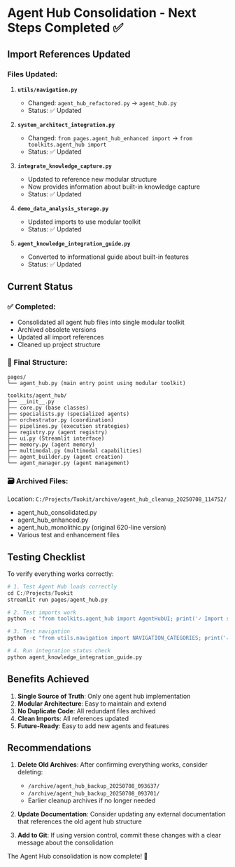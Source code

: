 # Agent Hub Consolidation - Next Steps Completed ✅

## Import References Updated

### Files Updated:
1. **`utils/navigation.py`**
   - Changed: `agent_hub_refactored.py` → `agent_hub.py`
   - Status: ✅ Updated

2. **`system_architect_integration.py`**
   - Changed: `from pages.agent_hub_enhanced import` → `from toolkits.agent_hub import`
   - Status: ✅ Updated

3. **`integrate_knowledge_capture.py`**
   - Updated to reference new modular structure
   - Now provides information about built-in knowledge capture
   - Status: ✅ Updated

4. **`demo_data_analysis_storage.py`**
   - Updated imports to use modular toolkit
   - Status: ✅ Updated

5. **`agent_knowledge_integration_guide.py`**
   - Converted to informational guide about built-in features
   - Status: ✅ Updated

## Current Status

### ✅ Completed:
- Consolidated all agent hub files into single modular toolkit
- Archived obsolete versions
- Updated all import references
- Cleaned up project structure

### 📁 Final Structure:
```
pages/
└── agent_hub.py (main entry point using modular toolkit)

toolkits/agent_hub/
├── __init__.py
├── core.py (base classes)
├── specialists.py (specialized agents)
├── orchestrator.py (coordination)
├── pipelines.py (execution strategies)
├── registry.py (agent registry)
├── ui.py (Streamlit interface)
├── memory.py (agent memory)
├── multimodal.py (multimodal capabilities)
├── agent_builder.py (agent creation)
└── agent_manager.py (agent management)
```

### 🗃️ Archived Files:
Location: `C:/Projects/Tuokit/archive/agent_hub_cleanup_20250708_114752/`
- agent_hub_consolidated.py
- agent_hub_enhanced.py
- agent_hub_monolithic.py (original 620-line version)
- Various test and enhancement files

## Testing Checklist

To verify everything works correctly:

```python
# 1. Test Agent Hub loads correctly
cd C:/Projects/Tuokit
streamlit run pages/agent_hub.py

# 2. Test imports work
python -c "from toolkits.agent_hub import AgentHubUI; print('✓ Import successful')"

# 3. Test navigation
python -c "from utils.navigation import NAVIGATION_CATEGORIES; print('✓ Navigation OK')"

# 4. Run integration status check
python agent_knowledge_integration_guide.py
```

## Benefits Achieved

1. **Single Source of Truth**: Only one agent hub implementation
2. **Modular Architecture**: Easy to maintain and extend
3. **No Duplicate Code**: All redundant files archived
4. **Clean Imports**: All references updated
5. **Future-Ready**: Easy to add new agents and features

## Recommendations

1. **Delete Old Archives**: After confirming everything works, consider deleting:
   - `/archive/agent_hub_backup_20250708_093637/`
   - `/archive/agent_hub_backup_20250708_093701/`
   - Earlier cleanup archives if no longer needed

2. **Update Documentation**: Consider updating any external documentation that references the old agent hub structure

3. **Add to Git**: If using version control, commit these changes with a clear message about the consolidation

The Agent Hub consolidation is now complete! 🎉
